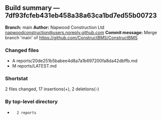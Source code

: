 ## Build summary — 7df93fcfeb431eb458a38a63ca1bd7ed55b00723

**Branch:** main
**Author:** Napwood Construction Ltd <napwoodconstruction@users.noreply.github.com>
**Commit message:** Merge branch 'main' of https://github.com/ConstructBMS/ConstructBMS

### Changed files
 - A	reports/20de251b5babee4d8a7a1b697200fa8da42dbffb.md
 - M	reports/LATEST.md

### Shortstat
 2 files changed, 17 insertions(+), 2 deletions(-)

### By top-level directory
 -       2 reports
